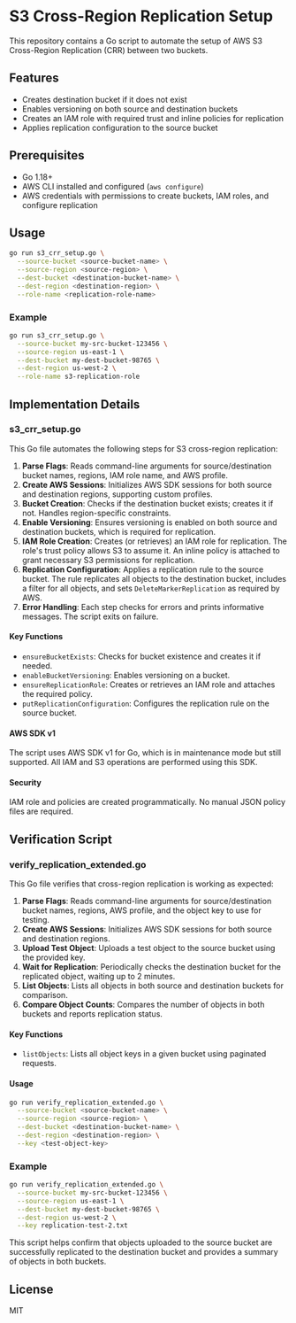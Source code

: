 # S3 Cross-Region Replication Setup

This repository contains a Go script to automate the setup of AWS S3 Cross-Region Replication (CRR) between two buckets.

## Features
- Creates destination bucket if it does not exist
- Enables versioning on both source and destination buckets
- Creates an IAM role with required trust and inline policies for replication
- Applies replication configuration to the source bucket

## Prerequisites
- Go 1.18+
- AWS CLI installed and configured (`aws configure`)
- AWS credentials with permissions to create buckets, IAM roles, and configure replication

## Usage

```bash
go run s3_crr_setup.go \
  --source-bucket <source-bucket-name> \
  --source-region <source-region> \
  --dest-bucket <destination-bucket-name> \
  --dest-region <destination-region> \
  --role-name <replication-role-name>
```

### Example
```bash
go run s3_crr_setup.go \
  --source-bucket my-src-bucket-123456 \
  --source-region us-east-1 \
  --dest-bucket my-dest-bucket-98765 \
  --dest-region us-west-2 \
  --role-name s3-replication-role
```

## Implementation Details

### s3_crr_setup.go

This Go file automates the following steps for S3 cross-region replication:

1. **Parse Flags**: Reads command-line arguments for source/destination bucket names, regions, IAM role name, and AWS profile.
2. **Create AWS Sessions**: Initializes AWS SDK sessions for both source and destination regions, supporting custom profiles.
3. **Bucket Creation**: Checks if the destination bucket exists; creates it if not. Handles region-specific constraints.
4. **Enable Versioning**: Ensures versioning is enabled on both source and destination buckets, which is required for replication.
5. **IAM Role Creation**: Creates (or retrieves) an IAM role for replication. The role's trust policy allows S3 to assume it. An inline policy is attached to grant necessary S3 permissions for replication.
6. **Replication Configuration**: Applies a replication rule to the source bucket. The rule replicates all objects to the destination bucket, includes a filter for all objects, and sets `DeleteMarkerReplication` as required by AWS.
7. **Error Handling**: Each step checks for errors and prints informative messages. The script exits on failure.

#### Key Functions
- `ensureBucketExists`: Checks for bucket existence and creates it if needed.
- `enableBucketVersioning`: Enables versioning on a bucket.
- `ensureReplicationRole`: Creates or retrieves an IAM role and attaches the required policy.
- `putReplicationConfiguration`: Configures the replication rule on the source bucket.

#### AWS SDK v1
The script uses AWS SDK v1 for Go, which is in maintenance mode but still supported. All IAM and S3 operations are performed using this SDK.

#### Security
IAM role and policies are created programmatically. No manual JSON policy files are required.

## Verification Script

### verify_replication_extended.go

This Go file verifies that cross-region replication is working as expected:

1. **Parse Flags**: Reads command-line arguments for source/destination bucket names, regions, AWS profile, and the object key to use for testing.
2. **Create AWS Sessions**: Initializes AWS SDK sessions for both source and destination regions.
3. **Upload Test Object**: Uploads a test object to the source bucket using the provided key.
4. **Wait for Replication**: Periodically checks the destination bucket for the replicated object, waiting up to 2 minutes.
5. **List Objects**: Lists all objects in both source and destination buckets for comparison.
6. **Compare Object Counts**: Compares the number of objects in both buckets and reports replication status.

#### Key Functions
- `listObjects`: Lists all object keys in a given bucket using paginated requests.

#### Usage
```bash
go run verify_replication_extended.go \
  --source-bucket <source-bucket-name> \
  --source-region <source-region> \
  --dest-bucket <destination-bucket-name> \
  --dest-region <destination-region> \
  --key <test-object-key>
```

### Example
```bash
go run verify_replication_extended.go \
  --source-bucket my-src-bucket-123456 \
  --source-region us-east-1 \
  --dest-bucket my-dest-bucket-98765 \
  --dest-region us-west-2 \
  --key replication-test-2.txt
```

This script helps confirm that objects uploaded to the source bucket are successfully replicated to the destination bucket and provides a summary of objects in both buckets.

## License
MIT

